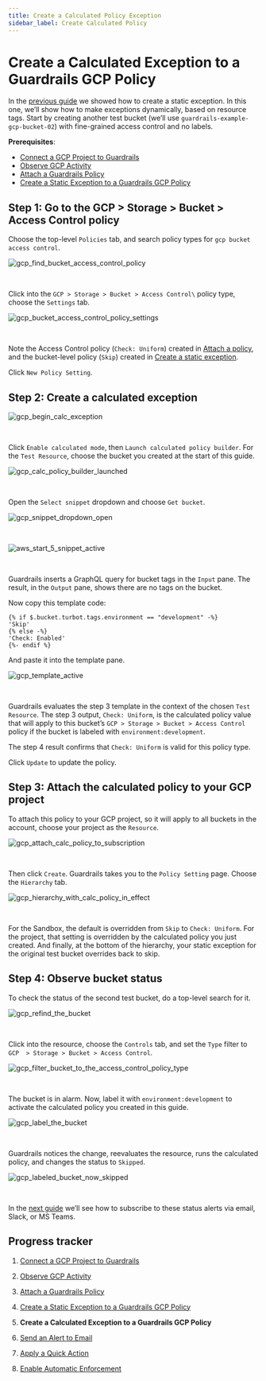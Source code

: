```yaml
---
title: Create a Calculated Policy Exception
sidebar_label: Create Calculated Policy
---
```


# Create a Calculated Exception to a Guardrails GCP Policy

In the [previous guide](getting-started/getting-started-gcp/create-static-exception) we showed how to create a static exception. In this one, we’ll show how to make exceptions dynamically, based on resource tags. Start by creating another test bucket (we’ll use `guardrails-example-gcp-bucket-02`) with fine-grained access control and no labels.

**Prerequisites**:

- [Connect a GCP Project to Guardrails](/guardrails/docs/getting-started/getting-started-gcp/connect-a-project/)
- [Observe GCP Activity](/guardrails/docs/getting-started/getting-started-gcp/observe-gcp-activity/)
- [Attach a Guardrails Policy](/guardrails/docs/getting-started/getting-started-gcp/attach-a-policy/)
- [Create a Static Exception to a Guardrails GCP Policy](/guardrails/docs/getting-started/getting-started-gcp/create-static-exception/)



## Step 1: Go to the GCP > Storage > Bucket > Access Control policy

Choose the top-level `Policies` tab, and search policy types for `gcp bucket access control`.
<p><img alt="gcp_find_bucket_access_control_policy" src="/images/docs/guardrails/getting-started/getting-started-gcp/create-calculated-exception/gcp-find-bucket-access-control-policy.png"/></p><br/>

Click into the `GCP > Storage > Bucket > Access Control\` policy type, choose the `Settings` tab.
<p><img alt="gcp_bucket_access_control_policy_settings" src="/images/docs/guardrails/getting-started/getting-started-gcp/create-calculated-exception/gcp-bucket-access-control-policy-settings.png"/></p><br/>

Note the Access Control policy (`Check: Uniform`) created in [Attach a policy](/guardrails/docs/getting-started/getting-started-gcp/attach-a-policy), and the bucket-level policy (`Skip`) created in [Create a static exception](/guardrails/docs/getting-started/getting-started-gcp/create-static-exception).

Click `New Policy Setting`.

## Step 2: Create a calculated exception
<p><img alt="gcp_begin_calc_exception" src="/images/docs/guardrails/getting-started/getting-started-gcp/create-calculated-exception/gcp-begin-calc-exception.png"/></p><br/>

Click `Enable calculated mode`, then `Launch calculated policy builder`. For the `Test Resource`, choose the bucket you created at the start of this guide.
<p><img alt="gcp_calc_policy_builder_launched" src="/images/docs/guardrails/getting-started/getting-started-gcp/create-calculated-exception/gcp-calc-policy-builder-launched.png"/></p><br/>

Open the `Select snippet` dropdown and choose `Get bucket`.
<p><img alt="gcp_snippet_dropdown_open" src="/images/docs/guardrails/getting-started/getting-started-gcp/create-calculated-exception/gcp-snippet-dropdown-open.png"/></p><br/>
<p><img alt="aws_start_5_snippet_active" src="/images/docs/guardrails/getting-started/getting-started-gcp/create-calculated-exception/aws-start-5-snippet-active.png"/></p><br/>

Guardrails inserts a GraphQL query for bucket tags in the `Input` pane. The result, in the `Output` pane, shows there are no tags on the bucket.

Now copy this template code:

```nunjucks
{% if $.bucket.turbot.tags.environment == "development" -%}
'Skip'
{% else -%}
'Check: Enabled'
{%- endif %}
```

And paste it into the template pane.
<p><img alt="gcp_template_active" src="/images/docs/guardrails/getting-started/getting-started-gcp/create-calculated-exception/gcp-template-active.png"/></p><br/>




Guardrails evaluates the step 3 template in the context of the chosen `Test Resource`. The step 3 output, `Check: Uniform`, is the calculated policy value that will apply to this bucket’s `GCP > Storage > Bucket > Access Control` policy if the bucket is labeled with `environment:development`.

The step 4 result confirms that `Check: Uniform` is valid for this policy type.

Click `Update` to update the policy.

## Step 3: Attach the calculated policy to your GCP project

To attach this policy to your GCP project, so it will apply to all buckets in the account, choose your project as the `Resource`.
<p><img alt="gcp_attach_calc_policy_to_subscription" src="/images/docs/guardrails/getting-started/getting-started-gcp/create-calculated-exception/gcp-attach-calc-policy-to-subscription.png"/></p><br/>

Then click `Create`. Guardrails takes you to the `Policy Setting` page. Choose the `Hierarchy` tab.
<p><img alt="gcp_hierarchy_with_calc_policy_in_effect" src="/images/docs/guardrails/getting-started/getting-started-gcp/create-calculated-exception/gcp-hierarchy-with-calc-policy-in-effect.png"/></p><br/>



For the Sandbox, the default is overridden from `Skip` to `Check: Uniform`. For the project, that setting is overridden by the calculated policy you just created. And finally, at the bottom of the hierarchy, your static exception for the original test bucket overrides back to skip.


## Step 4: Observe bucket status

To check the status of the second test bucket, do a top-level search for it.
<p><img alt="gcp_refind_the_bucket" src="/images/docs/guardrails/getting-started/getting-started-gcp/create-calculated-exception/gcp-refind-the-bucket.png"/></p><br/>



Click into the resource, choose the `Controls` tab, and set the `Type` filter to `GCP  > Storage > Bucket > Access Control`.
<p><img alt="gcp_filter_bucket_to_the_access_control_policy_type" src="/images/docs/guardrails/getting-started/getting-started-gcp/create-calculated-exception/gcp-filter-bucket-to-the-access-control-policy-type.png"/></p><br/>

The bucket is in alarm. Now, label it with `environment:development` to activate the calculated policy you created in this guide.
<p><img alt="gcp_label_the_bucket" src="/images/docs/guardrails/getting-started/getting-started-gcp/create-calculated-exception/gcp-label-the-bucket.png"/></p><br/>



Guardrails notices the change, reevaluates the resource, runs the calculated policy, and changes the status to `Skipped`.
<p><img alt="gcp_labeled_bucket_now_skipped" src="/images/docs/guardrails/getting-started/getting-started-gcp/create-calculated-exception/gcp-labeled-bucket-now-skipped.png"/></p><br/>

In the [next guide](/guardrails/docs/getting-started/getting-started-gcp/send-alert-to-email) we’ll see how to subscribe to these status alerts via email, Slack, or MS Teams.





## Progress tracker

1. [Connect a GCP Project to Guardrails](/guardrails/docs/getting-started/getting-started-gcp/connect-a-project/)

2. [Observe GCP Activity](/guardrails/docs/getting-started/getting-started-gcp/observe-gcp-activity/)

3. [Attach a Guardrails Policy](/guardrails/docs/getting-started/getting-started-gcp/attach-a-policy/)

4. [Create a Static Exception to a Guardrails GCP Policy](/guardrails/docs/getting-started/getting-started-gcp/create-static-exception/)

5. **Create a Calculated Exception to a Guardrails GCP Policy**

6. [Send an Alert to Email](/guardrails/docs/getting-started/getting-started-gcp/send-alert-to-email/)

7. [Apply a Quick Action](/guardrails/docs/getting-started/getting-started-gcp/apply-quick-action/)

8. [Enable Automatic Enforcement](/guardrails/docs/getting-started/getting-started-gcp/enable-enforcement/)
